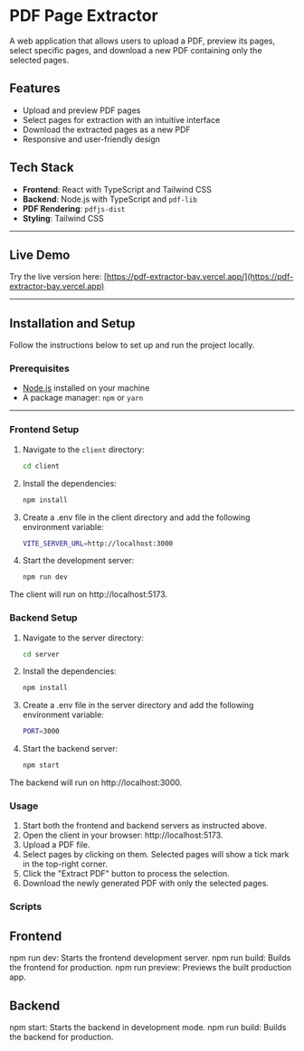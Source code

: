 # PDF Page Extractor

A web application that allows users to upload a PDF, preview its pages, select specific pages, and download a new PDF containing only the selected pages. 

## Features

- Upload and preview PDF pages
- Select pages for extraction with an intuitive interface
- Download the extracted pages as a new PDF
- Responsive and user-friendly design

## Tech Stack

- **Frontend**: React with TypeScript and Tailwind CSS
- **Backend**: Node.js with TypeScript and `pdf-lib`
- **PDF Rendering**: `pdfjs-dist`
- **Styling**: Tailwind CSS

---

## Live Demo

Try the live version here: [https://pdf-extractor-bay.vercel.app/](https://pdf-extractor-bay.vercel.app)

---

## Installation and Setup

Follow the instructions below to set up and run the project locally.

### Prerequisites

- [Node.js](https://nodejs.org/) installed on your machine
- A package manager: `npm` or `yarn`

---

### Frontend Setup

1. Navigate to the `client` directory:
   ```bash
   cd client
   ```
2. Install the dependencies:
    ```bash
    npm install
    ```
3. Create a .env file in the client directory and add the following environment variable:
    ```bash
    VITE_SERVER_URL=http://localhost:3000
    ```
4. Start the development server:
    ```bash
    npm run dev
    ```
The client will run on http://localhost:5173.

### Backend Setup

1. Navigate to the server directory:
    ```bash
    cd server
    ```
2. Install the dependencies:
    ```bash
    npm install
    ```
3. Create a .env file in the server directory and add the following environment variable:
    ```bash
    PORT=3000
    ```
4. Start the backend server:
     ```bash
    npm start
    ```
The backend will run on http://localhost:3000.

### Usage

1. Start both the frontend and backend servers as instructed above.
2. Open the client in your browser: http://localhost:5173.
3. Upload a PDF file.
4. Select pages by clicking on them. Selected pages will show a tick mark in the top-right corner.
5. Click the "Extract PDF" button to process the selection.
6. Download the newly generated PDF with only the selected pages.

### Scripts

## Frontend
npm run dev: Starts the frontend development server.
npm run build: Builds the frontend for production.
npm run preview: Previews the built production app.

## Backend
npm start: Starts the backend in development mode.
npm run build: Builds the backend for production.

